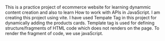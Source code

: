 This is a practice project of ecommerce website for learning dynammic content creation and also to learn How to work with APIs in JavaScript.
I am creating this  project using vite.
I have used Tempate Tag in this project for dynamically adding the products cards.
Template tag is used for defining structure/fragments of HTML code which does not renders on the page. 
To render the fragment of code, we use javaScript.
